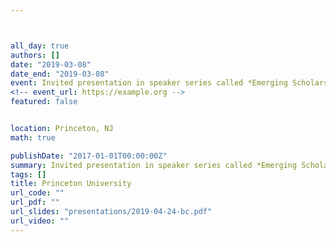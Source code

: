 ```yaml
---



all_day: true
authors: []
date: "2019-03-08"
date_end: "2019-03-08"
event: Invited presentation in speaker series called *Emerging Scholars in Psychological Science*
<!-- event_url: https://example.org -->
featured: false


location: Princeton, NJ
math: true

publishDate: "2017-01-01T00:00:00Z"
summary: Invited presentation in speaker series called *Emerging Scholars in Psychological Science*
tags: []
title: Princeton University
url_code: ""
url_pdf: ""
url_slides: "presentations/2019-04-24-bc.pdf"
url_video: ""
---
```


<!--
{{% alert note %}}
Click on the **Slides** button above to view the built-in slides feature.
{{% /alert %}}
-->

<!--
Slides can be added in a few ways:

- **Create** slides using Academic's [*Slides*](https://sourcethemes.com/academic/docs/managing-content/#create-slides) feature and link using `slides` parameter in the front matter of the talk file
- **Upload** an existing slide deck to `static/` and link using `url_slides` parameter in the front matter of the talk file
- **Embed** your slides (e.g. Google Slides) or presentation video on this page using [shortcodes](https://sourcethemes.com/academic/docs/writing-markdown-latex/).
-->

<!--
Further talk details can easily be added to this page using *Markdown* and $\rm \LaTeX$ math code.
-->

